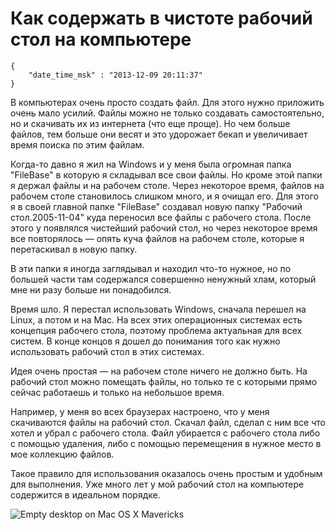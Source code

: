 # Как содержать в чистоте рабочий стол на компьютере

```
{
    "date_time_msk" : "2013-12-09 20:11:37"
}
```

В компьютерах очень просто создать файл. Для этого нужно приложить очень мало
усилий. Файлы можно не только создавать самостоятельно, но и скачивать их из
интернета (что еще проще). Но чем больше файлов, тем больше они весят и это
удорожает бекап и увеличивает время поиска по этим файлам.

Когда-то давно я жил на Windows и у меня была огромная папка "FileBase" в
которую я складывал все свои файлы. Но кроме этой папки я держал файлы и на
рабочем столе. Через некоторое время, файлов на рабочем столе становилось
слишком много, и я очищал его. Для этого я в своей главной папке "FileBase"
создавал новую папку "Рабочий стол.2005-11-04" куда переносил все файлы с
рабочего стола. После этого у появлялся чистейший рабочий стол, но через
некоторое время все повторялось — опять куча файлов на рабочем столе, которые
я перетаскивал в новую папку.

В эти папки я иногда заглядывал и находил что-то нужное, но по большей части
там содержался совершенно ненужный хлам, который мне ни разу больше ни
понадобился.

Время шло. Я перестал использовать Windows, сначала перешел на Linux, а потом
и на Mac. На всех этих операционных системах есть концепция рабочего стола,
поэтому проблема актуальная для всех систем. В конце концов я дошел до
понимания того как нужно использовать рабочий стол в этих системах.

Идея очень простая — на рабочем столе ничего не должно быть. На рабочий стол
можно помещать файлы, но только те с которыми прямо сейчас работаешь и только
на небольшое время.

Например, у меня во всех браузерах настроено, что у меня скачиваются файлы на
рабочий стол. Скачал файл, сделал с ним все что хотел и убрал с рабочего
стола. Файл убирается с рабочего стола либо с помощью удаления, либо с помощью
перемещения в нужное место в мое коллекцию файлов.

Такое правило для использования оказалось очень простым и удобным для
выполнения. Уже много лет у мой рабочий стол на компьютере содержится в
идеальном порядке.

 ![Empty desktop on Mac OS X Mavericks][empty_desktop_img]

 [empty_desktop_img]: https://upload.bessarabov.ru/bessarabov/R_srE87bY9Rc630agZLzTbXrCDw.png

